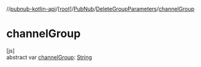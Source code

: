 //[pubnub-kotlin-api](../../../../index.md)/[[root]](../../index.md)/[PubNub](../index.md)/[DeleteGroupParameters](index.md)/[channelGroup](channel-group.md)

# channelGroup

[js]\
abstract var [channelGroup](channel-group.md): [String](https://kotlinlang.org/api/latest/jvm/stdlib/kotlin/-string/index.html)
